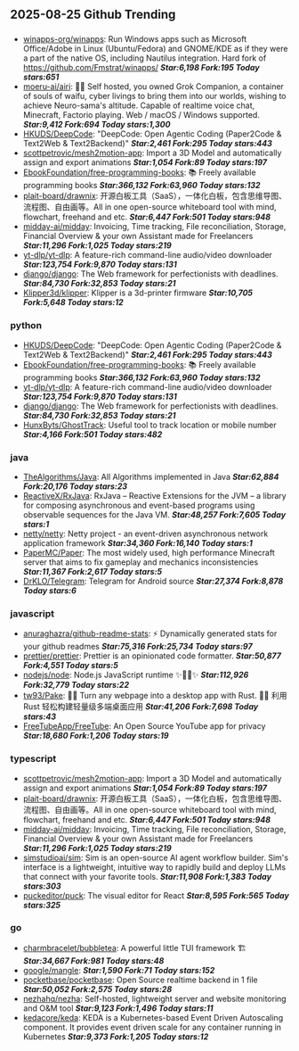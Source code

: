 ## 2025-08-25 Github Trending

### 
* [winapps-org/winapps](https://github.com/winapps-org/winapps): Run Windows apps such as Microsoft Office/Adobe in Linux (Ubuntu/Fedora) and GNOME/KDE as if they were a part of the native OS, including Nautilus integration. Hard fork of https://github.com/Fmstrat/winapps/ ***Star:6,198 Fork:195 Today stars:651***
* [moeru-ai/airi](https://github.com/moeru-ai/airi): 💖🧸 Self hosted, you owned Grok Companion, a container of souls of waifu, cyber livings to bring them into our worlds, wishing to achieve Neuro-sama's altitude. Capable of realtime voice chat, Minecraft, Factorio playing. Web / macOS / Windows supported. ***Star:9,412 Fork:694 Today stars:1,300***
* [HKUDS/DeepCode](https://github.com/HKUDS/DeepCode): "DeepCode: Open Agentic Coding (Paper2Code & Text2Web & Text2Backend)" ***Star:2,461 Fork:295 Today stars:443***
* [scottpetrovic/mesh2motion-app](https://github.com/scottpetrovic/mesh2motion-app): Import a 3D Model and automatically assign and export animations ***Star:1,054 Fork:89 Today stars:197***
* [EbookFoundation/free-programming-books](https://github.com/EbookFoundation/free-programming-books): 📚 Freely available programming books ***Star:366,132 Fork:63,960 Today stars:132***
* [plait-board/drawnix](https://github.com/plait-board/drawnix): 开源白板工具（SaaS），一体化白板，包含思维导图、流程图、自由画等。All in one open-source whiteboard tool with mind, flowchart, freehand and etc. ***Star:6,447 Fork:501 Today stars:948***
* [midday-ai/midday](https://github.com/midday-ai/midday): Invoicing, Time tracking, File reconciliation, Storage, Financial Overview & your own Assistant made for Freelancers ***Star:11,296 Fork:1,025 Today stars:219***
* [yt-dlp/yt-dlp](https://github.com/yt-dlp/yt-dlp): A feature-rich command-line audio/video downloader ***Star:123,754 Fork:9,870 Today stars:131***
* [django/django](https://github.com/django/django): The Web framework for perfectionists with deadlines. ***Star:84,730 Fork:32,853 Today stars:21***
* [Klipper3d/klipper](https://github.com/Klipper3d/klipper): Klipper is a 3d-printer firmware ***Star:10,705 Fork:5,648 Today stars:12***

### python
* [HKUDS/DeepCode](https://github.com/HKUDS/DeepCode): "DeepCode: Open Agentic Coding (Paper2Code & Text2Web & Text2Backend)" ***Star:2,461 Fork:295 Today stars:443***
* [EbookFoundation/free-programming-books](https://github.com/EbookFoundation/free-programming-books): 📚 Freely available programming books ***Star:366,132 Fork:63,960 Today stars:132***
* [yt-dlp/yt-dlp](https://github.com/yt-dlp/yt-dlp): A feature-rich command-line audio/video downloader ***Star:123,754 Fork:9,870 Today stars:131***
* [django/django](https://github.com/django/django): The Web framework for perfectionists with deadlines. ***Star:84,730 Fork:32,853 Today stars:21***
* [HunxByts/GhostTrack](https://github.com/HunxByts/GhostTrack): Useful tool to track location or mobile number ***Star:4,166 Fork:501 Today stars:482***

### java
* [TheAlgorithms/Java](https://github.com/TheAlgorithms/Java): All Algorithms implemented in Java ***Star:62,884 Fork:20,176 Today stars:23***
* [ReactiveX/RxJava](https://github.com/ReactiveX/RxJava): RxJava – Reactive Extensions for the JVM – a library for composing asynchronous and event-based programs using observable sequences for the Java VM. ***Star:48,257 Fork:7,605 Today stars:1***
* [netty/netty](https://github.com/netty/netty): Netty project - an event-driven asynchronous network application framework ***Star:34,360 Fork:16,140 Today stars:1***
* [PaperMC/Paper](https://github.com/PaperMC/Paper): The most widely used, high performance Minecraft server that aims to fix gameplay and mechanics inconsistencies ***Star:11,367 Fork:2,617 Today stars:5***
* [DrKLO/Telegram](https://github.com/DrKLO/Telegram): Telegram for Android source ***Star:27,374 Fork:8,878 Today stars:6***

### javascript
* [anuraghazra/github-readme-stats](https://github.com/anuraghazra/github-readme-stats): ⚡ Dynamically generated stats for your github readmes ***Star:75,316 Fork:25,734 Today stars:97***
* [prettier/prettier](https://github.com/prettier/prettier): Prettier is an opinionated code formatter. ***Star:50,877 Fork:4,551 Today stars:5***
* [nodejs/node](https://github.com/nodejs/node): Node.js JavaScript runtime ✨🐢🚀✨ ***Star:112,926 Fork:32,779 Today stars:22***
* [tw93/Pake](https://github.com/tw93/Pake): 🤱🏻 Turn any webpage into a desktop app with Rust. 🤱🏻 利用 Rust 轻松构建轻量级多端桌面应用 ***Star:41,206 Fork:7,698 Today stars:43***
* [FreeTubeApp/FreeTube](https://github.com/FreeTubeApp/FreeTube): An Open Source YouTube app for privacy ***Star:18,680 Fork:1,206 Today stars:19***

### typescript
* [scottpetrovic/mesh2motion-app](https://github.com/scottpetrovic/mesh2motion-app): Import a 3D Model and automatically assign and export animations ***Star:1,054 Fork:89 Today stars:197***
* [plait-board/drawnix](https://github.com/plait-board/drawnix): 开源白板工具（SaaS），一体化白板，包含思维导图、流程图、自由画等。All in one open-source whiteboard tool with mind, flowchart, freehand and etc. ***Star:6,447 Fork:501 Today stars:948***
* [midday-ai/midday](https://github.com/midday-ai/midday): Invoicing, Time tracking, File reconciliation, Storage, Financial Overview & your own Assistant made for Freelancers ***Star:11,296 Fork:1,025 Today stars:219***
* [simstudioai/sim](https://github.com/simstudioai/sim): Sim is an open-source AI agent workflow builder. Sim's interface is a lightweight, intuitive way to rapidly build and deploy LLMs that connect with your favorite tools. ***Star:11,908 Fork:1,383 Today stars:303***
* [puckeditor/puck](https://github.com/puckeditor/puck): The visual editor for React ***Star:8,595 Fork:565 Today stars:325***

### go
* [charmbracelet/bubbletea](https://github.com/charmbracelet/bubbletea): A powerful little TUI framework 🏗 ***Star:34,667 Fork:981 Today stars:48***
* [google/mangle](https://github.com/google/mangle):  ***Star:1,590 Fork:71 Today stars:152***
* [pocketbase/pocketbase](https://github.com/pocketbase/pocketbase): Open Source realtime backend in 1 file ***Star:50,052 Fork:2,575 Today stars:28***
* [nezhahq/nezha](https://github.com/nezhahq/nezha): Self-hosted, lightweight server and website monitoring and O&M tool ***Star:9,123 Fork:1,496 Today stars:11***
* [kedacore/keda](https://github.com/kedacore/keda): KEDA is a Kubernetes-based Event Driven Autoscaling component. It provides event driven scale for any container running in Kubernetes ***Star:9,373 Fork:1,205 Today stars:12***
